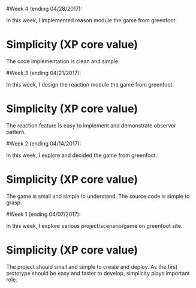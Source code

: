 #Week 4 (ending 04/28/2017):

In this week, I implemented reason module the game from greenfoot.

# Simplicity (XP core value)

The code implementation is clean and simple.


#Week 3 (ending 04/21/2017):

In this week, I design the reaction module the game from greenfoot.

# Simplicity (XP core value)

The reaction feature is easy to implement and demonstrate observer pattern.


#Week 2 (ending 04/14/2017):

In this week, I explore and decided the game from greenfoot.

# Simplicity (XP core value)

The game is small and simple to understand. The source code is simple to grasp.

#Week 1 (ending 04/07/2017):

In this week, I explore various project/scenario/game on greenfoot site.

# Simplicity (XP core value)

The project should small and simple to create and deploy.
As the first prototype should be easy and faster to develop, simplicity plays important role.